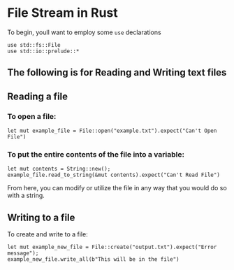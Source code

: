 # File Stream in Rust
To begin, youll want to employ some `use` declarations
```
use std::fs::File
use std::io::prelude::*
```

## The following is for Reading and Writing text files

## Reading a file 
### To open a file:
```
let mut example_file = File::open("example.txt").expect("Can't Open File")
```

### To put the  entire contents of the file into a variable:
```
let mut contents = String::new();
example_file.read_to_string(&mut contents).expect("Can't Read File")
```

From here, you can modify or utilize the file in any way that you would do so with a string. 

## Writing to a file
To create and write to a file:
```
let mut example_new_file = File::create("output.txt").expect("Error message");
example_new_file.write_all(b"This will be in the file")
```